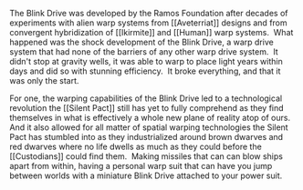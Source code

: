 
The Blink Drive was developed by the Ramos Foundation after decades of experiments with alien warp systems from [[Aveterriat]] designs and from convergent hybridization of [[Ikirmite]] and [[Human]] warp systems.  What happened was the shock development of the Blink Drive, a warp drive system that had none of the barriers of any other warp drive system.  It didn't stop at gravity wells, it was able to warp to place light years within days and did so with stunning efficiency.  It broke everything, and that it was only the start. 

For one, the warping capabilities of the Blink Drive led to a technological revolution the [[Silent Pact]] still has yet to fully comprehend as they find themselves in what is effectively a whole new plane of reality atop of ours.  And it also allowed for all matter of spatial warping technologies the Silent Pact has stumbled into as they industrialized around brown dwarves and red dwarves where no life dwells as much as they could before the [[Custodians]] could find them.  Making missiles that can can blow ships apart from within, having a personal warp suit that can have you jump between worlds with a miniature Blink Drive attached to your power suit.
